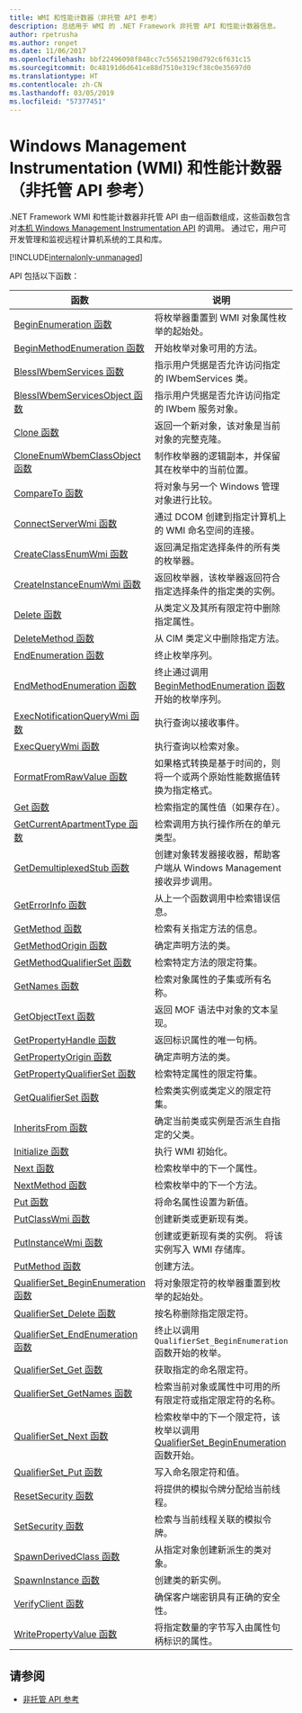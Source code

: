 ```yaml
---
title: WMI 和性能计数器（非托管 API 参考）
description: 总结用于 WMI 的 .NET Framework 非托管 API 和性能计数器信息。
author: rpetrusha
ms.author: ronpet
ms.date: 11/06/2017
ms.openlocfilehash: bbf22496098f848cc7c55652198d792c6f631c15
ms.sourcegitcommit: 0c48191d6d641ce88d7510e319cf38c0e35697d0
ms.translationtype: HT
ms.contentlocale: zh-CN
ms.lasthandoff: 03/05/2019
ms.locfileid: "57377451"
---
```

# <a name="windows-management-instrumentation-wmi-and-performance-counters-unmanaged-api-reference"></a>Windows Management Instrumentation (WMI) 和性能计数器（非托管 API 参考）

.NET Framework WMI 和性能计数器非托管 API 由一组函数组成，这些函数包含对[本机 Windows Management Instrumentation API](/windows/desktop/WmiSdk/com-api-for-wmi) 的调用。 通过它，用户可开发管理和监视远程计算机系统的工具和库。

[!INCLUDE[internalonly-unmanaged](../../../../includes/internalonly-unmanaged.md)]

API 包括以下函数：

| 函数 | 说明 |
|---------|---------|
| [BeginEnumeration 函数](beginenumeration.md) | 将枚举器重置到 WMI 对象属性枚举的起始处。 |
| [BeginMethodEnumeration 函数](beginmethodenumeration.md) |  开始枚举对象可用的方法。 |
| [BlessIWbemServices 函数](blessiwbemservices.md) | 指示用户凭据是否允许访问指定的 IWbemServices 类。 |
| [BlessIWbemServicesObject 函数](blessiwbemservicesobject.md) | 指示用户凭据是否允许访问指定的 IWbem 服务对象。 |
| [Clone 函数](clone.md) | 返回一个新对象，该对象是当前对象的完整克隆。 |
| [CloneEnumWbemClassObject 函数](cloneenumwbemclassobject.md) | 制作枚举器的逻辑副本，并保留其在枚举中的当前位置。 |
| [CompareTo 函数](compareto.md) | 将对象与另一个 Windows 管理对象进行比较。 |
| [ConnectServerWmi 函数](connectserverwmi.md) | 通过 DCOM 创建到指定计算机上的 WMI 命名空间的连接。 |
| [CreateClassEnumWmi 函数](createclassenumwmi.md) | 返回满足指定选择条件的所有类的枚举器。 |
| [CreateInstanceEnumWmi 函数](createinstanceenumwmi.md) | 返回枚举器，该枚举器返回符合指定选择条件的指定类的实例。 |
| [Delete 函数](delete.md) | 从类定义及其所有限定符中删除指定属性。 |
| [DeleteMethod 函数](deletemethod.md) | 从 CIM 类定义中删除指定方法。 |
| [EndEnumeration 函数](endenumeration.md) | 终止枚举序列。 |
| [EndMethodEnumeration 函数](endmethodenumeration.md) | 终止通过调用 [BeginMethodEnumeration 函数](beginmethodenumeration.md)开始的枚举序列。 |
| [ExecNotificationQueryWmi 函数](execnotificationquerywmi.md) | 执行查询以接收事件。 |
| [ExecQueryWmi 函数](execquerywmi.md) | 执行查询以检索对象。 |
| [FormatFromRawValue 函数](formatfromrawvalue.md) | 如果格式转换是基于时间的，则将一个或两个原始性能数据值转换为指定格式。 |
| [Get 函数](get.md) | 检索指定的属性值（如果存在）。 |
| [GetCurrentApartmentType 函数](getcurrentapartmenttype.md) | 检索调用方执行操作所在的单元类型。 |
| [GetDemultiplexedStub 函数](getdemultiplexedstub.md) | 创建对象转发器接收器，帮助客户端从 Windows Management 接收异步调用。 |
| [GetErrorInfo 函数](geterrorinfo.md) | 从上一个函数调用中检索错误信息。 |
| [GetMethod 函数](getmethod.md) | 检索有关指定方法的信息。 |
| [GetMethodOrigin 函数](getmethodorigin.md) | 确定声明方法的类。 |
| [GetMethodQualifierSet 函数](getmethodqualifierset.md) | 检索特定方法的限定符集。 |
| [GetNames 函数](getnames.md) | 检索对象属性的子集或所有名称。 |
| [GetObjectText 函数](getobjecttext.md) | 返回 MOF 语法中对象的文本呈现。 |
| [GetPropertyHandle 函数](getpropertyhandle.md) | 返回标识属性的唯一句柄。 |
| [GetPropertyOrigin 函数](getpropertyorigin.md) | 确定声明方法的类。 |
| [GetPropertyQualifierSet 函数](getpropertyqualifierset.md) | 检索特定属性的限定符集。  |
| [GetQualifierSet 函数](getqualifierset.md) | 检索类实例或类定义的限定符集。 |
| [InheritsFrom 函数](inheritsfrom.md) | 确定当前类或实例是否派生自指定的父类。 |
| [Initialize 函数](initialize.md) | 执行 WMI 初始化。 |
| [Next 函数](next.md) | 检索枚举中的下一个属性。 |
| [NextMethod 函数](nextmethod.md) | 检索枚举中的下一个方法。 |
| [Put 函数](put.md) | 将命名属性设置为新值。 |
| [PutClassWmi 函数](putclasswmi.md) | 创建新类或更新现有类。 |
| [PutInstanceWmi 函数](putinstancewmi.md) | 创建或更新现有类的实例。 将该实例写入 WMI 存储库。 |
| [PutMethod 函数](putmethod.md) | 创建方法。 |
| [QualifierSet_BeginEnumeration 函数](qualifierset-beginenumeration.md) | 将对象限定符的枚举器重置到枚举的起始处。 |
| [QualifierSet_Delete 函数](qualifierset-delete.md) | 按名称删除指定限定符。  |
| [QualifierSet_EndEnumeration 函数](qualifierset-endenumeration.md) | 终止以调用 `QualifierSet_BeginEnumeration` 函数开始的枚举。 |
| [QualifierSet_Get 函数](qualifierset-get.md) | 获取指定的命名限定符。  |
| [QualifierSet_GetNames 函数](qualifierset-getnames.md) | 检索当前对象或属性中可用的所有限定符或指定限定符的名称。 |
| [QualifierSet_Next 函数](qualifierset-next.md) | 检索枚举中的下一个限定符，该枚举以调用 [QualifierSet_BeginEnumeration ](qualifierset-beginenumeration.md) 函数开始。 |
| [QualifierSet_Put 函数](qualifierset-put.md) | 写入命名限定符和值。 |
| [ResetSecurity 函数](resetsecurity.md) | 将提供的模拟令牌分配给当前线程。 |
| [SetSecurity 函数](setsecurity.md) | 检索与当前线程关联的模拟令牌。 |
| [SpawnDerivedClass 函数](spawnderivedclass.md) | 从指定对象创建新派生的类对象。 |
| [SpawnInstance 函数](spawninstance.md) | 创建类的新实例。 |
| [VerifyClient 函数](verifyclientkey.md) | 确保客户端密钥具有正确的安全性。 |
| [WritePropertyValue 函数](writepropertyvalue.md) | 将指定数量的字节写入由属性句柄标识的属性。 |

## <a name="see-also"></a>请参阅

- [非托管 API 参考](../index.md)
